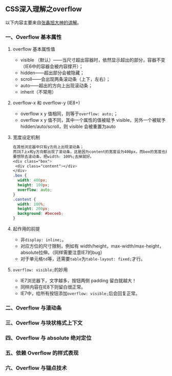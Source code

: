 ## CSS深入理解之overflow

以下内容主要来自[张鑫旭大神的讲解](https://www.imooc.com/learn/256)。

### 一、Overflow 基本属性

1. overflow 基本属性值

   - visible （默认）——当尺寸超出容器时，依然显示超出的部分，容器不变（IE6中的容器会被内容撑开）；
   - hidden——超出部分会被隐藏；
   - scroll——会出现两条滚动条（上下，左右）；
   - auto——超出的方向上出现滚动条；
   - inherit（不常用）

2. overflow-x 和 overflow-y (IE8+)

   - overflow x y 值相同，则等于`overflow: auto;`；
   - overflow x y 值不同，其中一个属性的值被赋予 visible，另外一个被赋予hidden/auto/scroll，则 visible 会被重置为auto

3. 宽度设定机制

   ```css
   在其他浏览器中只有y方向上出现滚动条；
   而IE7上x和y方向都出现了滚动条，这是因为content的宽度设为400px，而box的宽度也是400px,但是它里面包裹的不仅仅是content的内容，还有滚动条，所以box的宽度小于400px，从而出现了x方向上的滚动条。
   要想除去滚动条，把width: 100%;去掉就好。
   <div class="box">
   	<div class="content"></div>
   </div>
   .box {
     width: 400px;
     height: 100px;
     overflow: auto;
   }
   .content {
     width: 100%;
     height: 200px;
     background: #beceeb;
   }
   ```

4. 起作用的前提

   - 非`display: inline;`。
   - 对应方位的尺寸限制，例如有 width/height，max-width/max-height，absolute拉伸。（同样需要注意IE7的bug）
   - 对于单元格`td`等，还需要`table`为`table-layout: fixed;`才行。

5. `overflow: visible;`的妙用

   - IE7浏览器下，文字越多，按钮两侧 padding 留白就越大！
   - 同样内容在IE8下则留白很正常。
   - IE7中，给所有按钮添加`overflow: visible;`后会回复正常。

### 二、Overflow 与滚动条

### 三、Overflow 与块状格式上下文

### 四、Overflow 与 absolute 绝对定位

### 五、依赖 Overflow 的样式表现

### 六、Overflow 与锚点技术